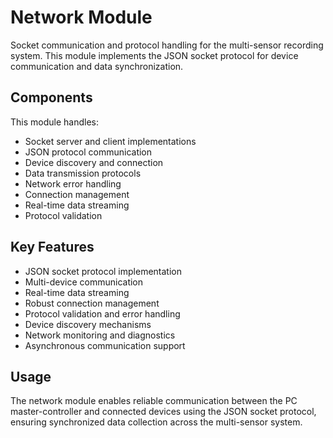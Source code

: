 # Network Module

Socket communication and protocol handling for the multi-sensor recording system. This module implements the JSON socket protocol for device communication and data synchronization.

## Components

This module handles:
- Socket server and client implementations
- JSON protocol communication
- Device discovery and connection
- Data transmission protocols
- Network error handling
- Connection management
- Real-time data streaming
- Protocol validation

## Key Features

- JSON socket protocol implementation
- Multi-device communication
- Real-time data streaming
- Robust connection management
- Protocol validation and error handling
- Device discovery mechanisms
- Network monitoring and diagnostics
- Asynchronous communication support

## Usage

The network module enables reliable communication between the PC master-controller and connected devices using the JSON socket protocol, ensuring synchronized data collection across the multi-sensor system.